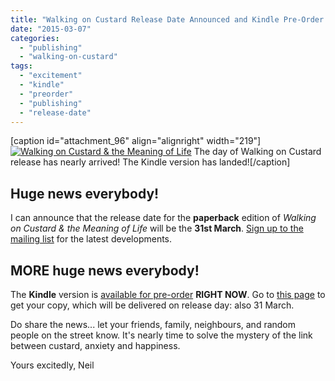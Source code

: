 ```yaml
---
title: "Walking on Custard Release Date Announced and Kindle Pre-Order Available!"
date: "2015-03-07"
categories: 
  - "publishing"
  - "walking-on-custard"
tags: 
  - "excitement"
  - "kindle"
  - "preorder"
  - "publishing"
  - "release-date"
---
```


\[caption id="attachment\_96" align="alignright" width="219"\][![Walking on Custard & the Meaning of Life](images/cover-preview-front-only-219x300.png)](https://www.walkingoncustard.com/wp-content/uploads/2014/11/cover-preview-front-only.png) The day of Walking on Custard release has nearly arrived! The Kindle version has landed!\[/caption\]

## Huge news everybody!

I can announce that the release date for the **paperback** edition of _Walking on Custard & the Meaning of Life_ will be the **31st March**. [Sign up to the mailing list](https://www.walkingoncustard.com/mailing/ "Mailing List") for the latest developments.

## MORE huge news everybody!

The **Kindle** version is [available for pre-order](https://www.walkingoncustard.com/purchase/ "Purchase") **RIGHT NOW**. Go to [this page](https://www.walkingoncustard.com/purchase/ "Purchase") to get your copy, which will be delivered on release day: also 31 March.

Do share the news... let your friends, family, neighbours, and random people on the street know. It's nearly time to solve the mystery of the link between custard, anxiety and happiness.

Yours excitedly, Neil
